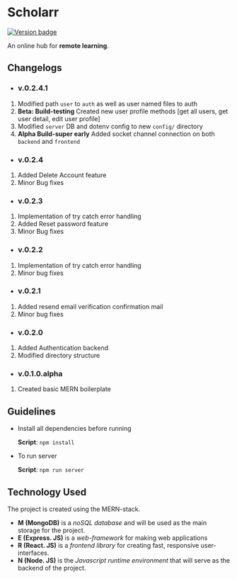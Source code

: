 # Scholarr

[![Version badge](https://img.shields.io/badge/Version-v.0.2.4-green.svg)](https://shields.io/)

An online hub for **remote learning**.

## Changelogs

- ### v.0.2.4.1

1. Modified path `user` to `auth` as well as user named files to auth
2. **Beta: Build-testing** Created new user profile methods [get all users, get user detail, edit user profile]
3. Modified `server` DB and dotenv config to new `config/` directory
4. **Alpha Build-super early** Added socket channel connection on both `backend` and `frontend`

- ### v.0.2.4

1. Added Delete Account feature
2. Minor Bug fixes

- ### v.0.2.3

1. Implementation of try catch error handling
2. Added Reset password feature
3. Minor Bug fixes

- ### v.0.2.2

1. Implementation of try catch error handling
2. Minor bug fixes

- ### v.0.2.1

1. Added resend email verification confirmation mail
2. Minor bug fixes

- ### v.0.2.0

1. Added Authentication backend
2. Modified directory structure

- ### v.0.1.0.alpha

1. Created basic MERN boilerplate

## Guidelines

- Install all dependencies before running

  **Script**: `npm install`

- To run server

  **Script**: `npm run server`

## Technology Used

The project is created using the MERN-stack.

- **M (MongoDB)** is a _noSQL database_ and will be used as the main storage for the project.
- **E (Express. JS)** is a _web-framework_ for making web applications
- **R (React. JS)** is a _frontend library_ for creating fast, responsive user-interfaces.
- **N (Node. JS)** is the _Javascript runtime environment_ that will serve as the backend of the project.
